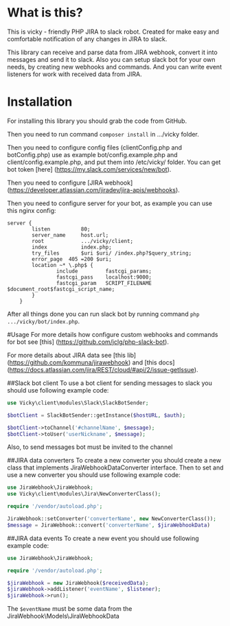 # What is this?
This is vicky - friendly PHP JIRA to slack robot.
Created for make easy and comfortable notification of any changes in JIRA to slack.

This library can receive and parse data from JIRA webhook, convert it into messages and send it to slack.
Also you can setup slack bot for your own needs, by creating new webhooks and commands. And you can write event
listeners for work with received data from JIRA.

# Installation
For installing this library you should grab the code from GitHub.

Then you need to run command `composer install` in .../vicky folder.

Then you need to configure config files (clientConfig.php and botConfig.php) use as example
bot/config.example.php and client/config.example.php, and put them into /etc/vicky/ folder. You can get bot token
[here] (https://my.slack.com/services/new/bot).

Then you need to configure [JIRA webhook] (https://developer.atlassian.com/jiradev/jira-apis/webhooks).

Then you need to configure server for your bot, as example you can use this nginx config:
```
server {
        listen          80;
        server_name     host.url;
        root            .../vicky/client;
        index           index.php;
        try_files       $uri $uri/ /index.php?$query_string;
        error_page  405 =200 $uri;
        location ~* \.php$ {
                include         fastcgi_params;
                fastcgi_pass    localhost:9000;
                fastcgi_param   SCRIPT_FILENAME $document_root$fastcgi_script_name;
        }
    }
```

After all things done you can run slack bot by running command `php .../vicky/bot/index.php`.

#Usage
For more details how configure custom webhooks and commands for bot see [this] (https://github.com/jclg/php-slack-bot).

For more details about JIRA data see [this lib] (https://github.com/kommuna/jirawebhook) and [this docs]
(https://docs.atlassian.com/jira/REST/cloud/#api/2/issue-getIssue).

##Slack bot client
To use a bot client for sending messages to slack you should use following example code:

```php
use Vicky\client\modules\Slack\SlackBotSender;

$botClient = SlackBotSender::getInstance($hostURL, $auth);

$botClient->toChannel('#channelName', $message);
$botClient->toUser('userNickname', $message);
```

Also, to send messages bot must be invited to the channel

##JIRA data converters
To create a new converter you should create a new class that implements JiraWebhookDataConverter interface. Then to set
and use a new converter you should use following example code:

```php
use JiraWebhook\JiraWebhook;
use Vicky\client\modules\Jira\NewConverterClass();

require '/vendor/autoload.php';

JiraWebhook::setConverter('converterName', new NewConverterClass());
$message = JiraWebhook::convert('converterName', $jiraWebhookData)
```

##JIRA data events
To create a new event you should use following example code:

```php
use JiraWebhook\JiraWebhook;

require '/vendor/autoload.php';

$jiraWebhook = new JiraWebhook($receivedData);
$jiraWebhook->addListener('eventName', $listener);
$jiraWebhook->run();
```

The `$eventName` must be some data from the JiraWebhook\Models\JiraWebhookData